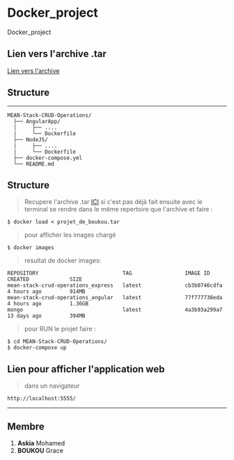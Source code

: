 # Docker_project
Docker_project

## Lien vers l'archive .tar

[Lien vers l'archive](https://drive.google.com/drive/folders/1PJY9gA63QCF0v1kdYFs9vX2_vzJbdH8v?usp=sharing)

## Structure
---
```
MEAN-Stack-CRUD-Operations/
  ├── AngularApp/
  |     ├── ....
  |     └── Dockerfile
  ├── NodeJS/
  |     ├── ....
  |     └── Dockerfile
  ├── docker-compose.yml
  └── README.md
```

## Structure
> Recupere l'archive .tar [ICI](https://drive.google.com/drive/folders/1PJY9gA63QCF0v1kdYFs9vX2_vzJbdH8v?usp=sharing) si c'est pas déjà fait
> ensuite avec le terminal se rendre dans le même repertoire que l'archive et faire :
```
$ docker load < projet_de_boukou.tar
```
> pour afficher les images chargé
```
$ docker images
```
> resultat de docker images:
```
REPOSITORY                           TAG                 IMAGE ID            CREATED             SIZE
mean-stack-crud-operations_express   latest              cb3b0746cdfa        4 hours ago         914MB
mean-stack-crud-operations_angular   latest              77f777738eda        4 hours ago         1.36GB
mongo                                latest              4a3b93a299a7        13 days ago         394MB
```
> pour RUN le projet faire :
```
$ cd MEAN-Stack-CRUD-Operations/
$ docker-compose up
```

## Lien pour afficher l'application web
> dans un navigateur
```
http://localhost:5555/
```

---
## Membre 
1. **Askia** Mohamed
2. **BOUKOU** Grace
